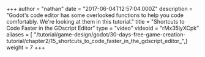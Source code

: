 +++
author = "nathan"
date = "2017-06-04T12:57:04.000Z"
description = "Godot's code editor has some overlooked functions to help you code comfortably. We're looking at them in this tutorial."
title = "Shortcuts to Code Faster in the GDscript Editor"
type = "video"
videoid = "rMx35lyXCpk"
aliases = [ "/tutorial/game-design/godot/30-days-free-game-creation-tutorial/chapter2/15_shortcuts_to_code_faster_in_the_gdscript_editor_",]
weight = 7
+++
